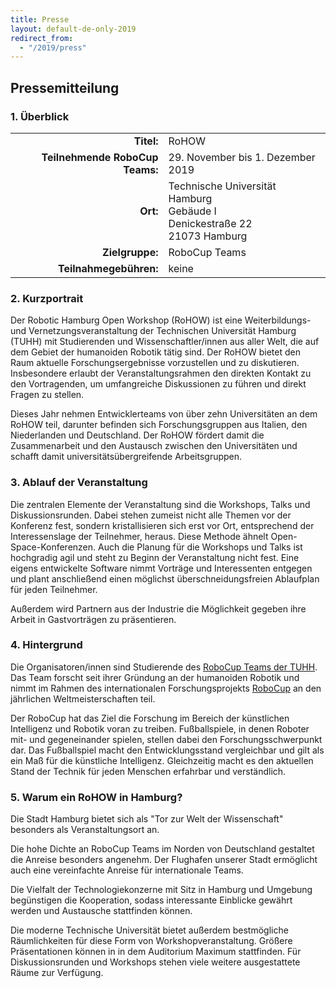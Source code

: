 ```yaml
---
title: Presse
layout: default-de-only-2019
redirect_from:
  - "/2019/press"
---
```


## Pressemitteilung
### 1. Überblick

|                                 |                                                                                        |
| ----------:                     | :------                                                                                |
| **Titel:**                      | RoHOW                                                                                  |
| **Teilnehmende RoboCup Teams:** | 29. November bis 1. Dezember 2019                                                      |
| **Ort:**                        | Technische Universität Hamburg <br> Gebäude I <br> Denickestraße 22 <br> 21073 Hamburg |
| **Zielgruppe:**                 | RoboCup Teams                                                                          |
| **Teilnahmegebühren:**          | keine                                                                                  |

### 2. Kurzportrait

Der Robotic Hamburg Open Workshop (RoHOW) ist eine Weiterbildungs- und
Vernetzungsveranstaltung der Technischen Universität Hamburg (TUHH) mit
Studierenden und Wissenschaftler/innen aus aller Welt, die auf dem Gebiet der
humanoiden Robotik tätig sind. Der RoHOW bietet den Raum aktuelle
Forschungsergebnisse vorzustellen und zu diskutieren. Insbesondere erlaubt der
Veranstaltungsrahmen den direkten Kontakt zu den Vortragenden, um umfangreiche
Diskussionen zu führen und direkt Fragen zu stellen.

Dieses Jahr nehmen Entwicklerteams von über zehn Universitäten an dem RoHOW teil,
darunter befinden sich Forschungsgruppen aus Italien, den Niederlanden und
Deutschland. Der RoHOW fördert damit die Zusammenarbeit und den Austausch
zwischen den Universitäten und schafft damit universitätsübergreifende
Arbeitsgruppen.

### 3. Ablauf der Veranstaltung

Die zentralen Elemente der Veranstaltung sind die Workshops, Talks und
Diskussionsrunden. Dabei stehen zumeist nicht alle Themen vor der Konferenz
fest, sondern kristallisieren sich erst vor Ort, entsprechend der Interessenslage
der Teilnehmer, heraus. Diese Methode ähnelt Open-Space-Konferenzen.
Auch die Planung für die Workshops und Talks ist hochgradig agil und steht zu
Beginn der Veranstaltung nicht fest. Eine eigens entwickelte Software nimmt
Vorträge und Interessenten entgegen und plant anschließend einen möglichst
überschneidungsfreien Ablaufplan für jeden Teilnehmer.

Außerdem wird Partnern aus der Industrie die Möglichkeit gegeben ihre Arbeit in
Gastvorträgen zu präsentieren.

### 4. Hintergrund

Die Organisatoren/innen sind Studierende des [RoboCup Teams der
TUHH](https://www.hulks.de). Das Team forscht seit ihrer Gründung an der
humanoiden Robotik und nimmt im Rahmen des internationalen Forschungsprojekts
[RoboCup](https://www.robocup.org/) an den jährlichen Weltmeisterschaften teil.

Der RoboCup hat das Ziel die Forschung im Bereich der künstlichen Intelligenz
und Robotik voran zu treiben. Fußballspiele, in denen Roboter mit- und
gegeneinander spielen, stellen dabei den Forschungsschwerpunkt dar. Das
Fußballspiel macht den Entwicklungsstand vergleichbar und gilt als ein Maß für
die künstliche Intelligenz. Gleichzeitig macht es den aktuellen Stand der
Technik für jeden Menschen erfahrbar und verständlich.

### 5. Warum ein RoHOW in Hamburg?

Die Stadt Hamburg bietet sich als "Tor zur Welt der Wissenschaft" besonders als
Veranstaltungsort an.

Die hohe Dichte an RoboCup Teams im Norden von Deutschland gestaltet die Anreise
besonders angenehm. Der Flughafen unserer Stadt ermöglicht auch eine
vereinfachte Anreise für internationale Teams.

Die Vielfalt der Technologiekonzerne mit Sitz in Hamburg und Umgebung
begünstigen die Kooperation, sodass interessante Einblicke gewährt werden und
Austausche stattfinden können.

Die moderne Technische Universität bietet außerdem bestmögliche Räumlichkeiten
für diese Form von Workshopveranstaltung. Größere Präsentationen können in in
dem Auditorium Maximum stattfinden. Für Diskussionsrunden und Workshops stehen
viele weitere ausgestattete Räume zur Verfügung.

